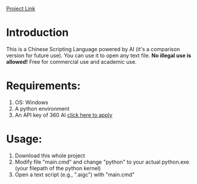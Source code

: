 
[Project Link](https://github.com/Magic-Abracadabra/AI-Chinese-Scripting-Language)

# Introduction
This is a Chinese Scripting Language powered by AI (it's a comparison version for future use). You can use it to open any text file. **No illegal use is allowed!** Free for commercial use and academic use.

# Requirements:
1. OS: Windows
2. A python environment
3. An API key of 360 AI [click here to apply](https://ai.360.com/open)
# Usage:
1. Download this whole project
2. Modify file "main.cmd" and change "python" to your actual python.exe (your filepath of the python kernel)
3. Open a text script (e.g., ".aigc") with "main.cmd"
